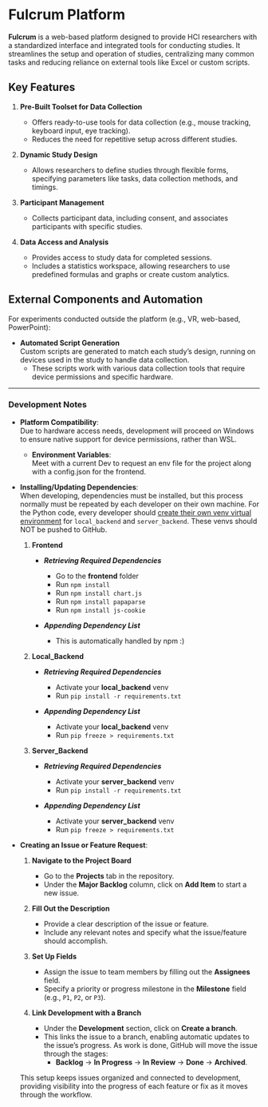 # Fulcrum Platform

**Fulcrum** is a web-based platform designed to provide HCI researchers with a standardized interface and integrated tools for conducting studies. It streamlines the setup and operation of studies, centralizing many common tasks and reducing reliance on external tools like Excel or custom scripts.

## Key Features

1. **Pre-Built Toolset for Data Collection**

   - Offers ready-to-use tools for data collection (e.g., mouse tracking, keyboard input, eye tracking).
   - Reduces the need for repetitive setup across different studies.

2. **Dynamic Study Design**

   - Allows researchers to define studies through flexible forms, specifying parameters like tasks, data collection methods, and timings.

3. **Participant Management**

   - Collects participant data, including consent, and associates participants with specific studies.

4. **Data Access and Analysis**
   - Provides access to study data for completed sessions.
   - Includes a statistics workspace, allowing researchers to use predefined formulas and graphs or create custom analytics.

## External Components and Automation

For experiments conducted outside the platform (e.g., VR, web-based, PowerPoint):

- **Automated Script Generation**  
   Custom scripts are generated to match each study’s design, running on devices used in the study to handle data collection.
  - These scripts work with various data collection tools that require device permissions and specific hardware.

---

### Development Notes

- **Platform Compatibility**:  
   Due to hardware access needs, development will proceed on Windows to ensure native support for device permissions, rather than WSL.

  - **Environment Variables**:  
   Meet with a current Dev to request an env file for the project along with a config.json for the frontend.

- **Installing/Updating Dependencies**:  
   When developing, dependencies must be installed, but this process normally must be repeated by each developer on their own machine. For the Python code, every developer should [create their own venv virtual environment](https://realpython.com/python-virtual-environments-a-primer/) for `local_backend` and `server_backend`. These venvs should NOT be pushed to GitHub.

  1.  **Frontend**

      - **_Retrieving Required Dependencies_**

        - Go to the **frontend** folder
        - Run `npm install`
        - Run `npm install chart.js`
        - Run `npm install papaparse`
        - Run `npm install js-cookie`

      - **_Appending Dependency List_**
        - This is automatically handled by npm :)

  2.  **Local_Backend**

      - **_Retrieving Required Dependencies_**

        - Activate your **local_backend** venv
        - Run `pip install -r requirements.txt`

      - **_Appending Dependency List_**
        - Activate your **local_backend** venv
        - Run `pip freeze > requirements.txt`

  3.  **Server_Backend**

      - **_Retrieving Required Dependencies_**

        - Activate your **server_backend** venv
        - Run `pip install -r requirements.txt`

      - **_Appending Dependency List_**
        - Activate your **server_backend** venv
        - Run `pip freeze > requirements.txt`

- **Creating an Issue or Feature Request**:

  1.  **Navigate to the Project Board**

      - Go to the **Projects** tab in the repository.
      - Under the **Major Backlog** column, click on **Add Item** to start a new issue.

  2.  **Fill Out the Description**

      - Provide a clear description of the issue or feature.
      - Include any relevant notes and specify what the issue/feature should accomplish.

  3.  **Set Up Fields**

      - Assign the issue to team members by filling out the **Assignees** field.
      - Specify a priority or progress milestone in the **Milestone** field (e.g., `P1`, `P2`, or `P3`).

  4.  **Link Development with a Branch**
      - Under the **Development** section, click on **Create a branch**.
      - This links the issue to a branch, enabling automatic updates to the issue’s progress. As work is done, GitHub will move the issue through the stages:
        - **Backlog** → **In Progress** → **In Review** → **Done** → **Archived**.

  This setup keeps issues organized and connected to development, providing visibility into the progress of each feature or fix as it moves through the workflow.
